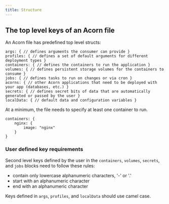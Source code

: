 ```yaml
---
title: Structure
---
```


## The top level keys of an Acorn file

An Acorn file has predefined top level structs:

```cue
args: { // defines arguments the consumer can provide }
profiles: { // defines a set of default arguments for different deployment types }
containers: { // defines the containers to run the application }
volumes: { // defines persistent storage volumes for the containers to consume }
jobs: { // defines tasks to run on changes or via cron }
acorns: { // other Acorn applications that need to be deployed with your app (databases, etc.) }
secrets: { // defines secret bits of data that are automatically generated or passed by the user }
localData: { // default data and configuration variables }
```

At a minimum, the file needs to specify at least one container to run.

```cue
containers: {
    nginx: {
        image: "nginx"
    }
}
```

### User defined key requirements

Second level keys defined by the user in the `containers`, `volumes`, `secrets`, and `jobs` blocks need to follow these rules:

* contain only lowercase alphanumeric characters, '-' or '.'
* start with an alphanumeric character
* end with an alphanumeric character

Keys defined in `args`, `profiles`, and `localData` should use camel case.

